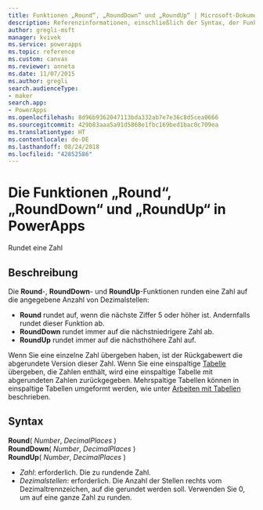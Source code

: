 ```yaml
---
title: Funktionen „Round“, „RoundDown“ und „RoundUp“ | Microsoft-Dokumentation
description: Referenzinformationen, einschließlich der Syntax, der Funktionen „Round“, „RoundDown“ und „RoundUp“ in PowerApps
author: gregli-msft
manager: kvivek
ms.service: powerapps
ms.topic: reference
ms.custom: canvas
ms.reviewer: anneta
ms.date: 11/07/2015
ms.author: gregli
search.audienceType:
- maker
search.app:
- PowerApps
ms.openlocfilehash: 8d96b9362047113bda332ab7e7e36c8d5cea0666
ms.sourcegitcommit: 429b83aaa5a91d5868e1fbc169bed1bac0c709ea
ms.translationtype: HT
ms.contentlocale: de-DE
ms.lasthandoff: 08/24/2018
ms.locfileid: "42852586"
---
```

# <a name="round-rounddown-and-roundup-functions-in-powerapps"></a>Die Funktionen „Round“, „RoundDown“ und „RoundUp“ in PowerApps
Rundet eine Zahl

## <a name="description"></a>Beschreibung
Die **Round**-, **RoundDown**- und **RoundUp**-Funktionen runden eine Zahl auf die angegebene Anzahl von Dezimalstellen:

* **Round** rundet auf, wenn die nächste Ziffer 5 oder höher ist. Andernfalls rundet dieser Funktion ab.
* **RoundDown** rundet immer auf die nächstniedrigere Zahl ab.
* **RoundUp** rundet immer auf die nächsthöhere Zahl auf.

Wenn Sie eine einzelne Zahl übergeben haben, ist der Rückgabewert die abgerundete Version dieser Zahl.  Wenn Sie eine einspaltige [Tabelle](../working-with-tables.md) übergeben, die Zahlen enthält, wird eine einspaltige Tabelle mit abgerundeten Zahlen zurückgegeben. Mehrspaltige Tabellen können in einspaltige Tabellen umgeformt werden, wie unter [Arbeiten mit Tabellen](../working-with-tables.md) beschrieben.

## <a name="syntax"></a>Syntax
**Round**( *Number*, *DecimalPlaces* )<br>**RoundDown**( *Number*, *DecimalPlaces* )<br>**RoundUp**( *Number*, *DecimalPlaces* )

* *Zahl*: erforderlich. Die zu rundende Zahl.
* *Dezimalstellen*: erforderlich.  Die Anzahl der Stellen rechts vom Dezimaltrennzeichen, auf die gerundet werden soll.  Verwenden Sie 0, um auf eine ganze Zahl zu runden.  

